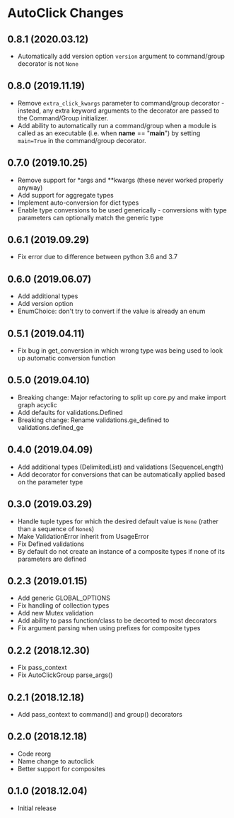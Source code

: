 # AutoClick Changes

## 0.8.1 (2020.03.12)

* Automatically add version option `version` argument to command/group decorator is not `None`

## 0.8.0 (2019.11.19)

* Remove `extra_click_kwargs` parameter to command/group decorator - instead, any extra keyword arguments to the decorator are passed to the Command/Group initializer.
* Add ability to automatically run a command/group when a module is called as an executable (i.e. when __name__ == "__main__") by setting `main=True` in the command/group decorator.

## 0.7.0 (2019.10.25)

* Remove support for *args and **kwargs (these never worked properly anyway)
* Add support for aggregate types
* Implement auto-conversion for dict types
* Enable type conversions to be used generically - conversions with type parameters can optionally match the generic type

## 0.6.1 (2019.09.29)

* Fix error due to difference between python 3.6 and 3.7

## 0.6.0 (2019.06.07)

* Add additional types
* Add version option
* EnumChoice: don't try to convert if the value is already an enum

## 0.5.1 (2019.04.11)

* Fix bug in get_conversion in which wrong type was being used to look up automatic conversion function

## 0.5.0 (2019.04.10)

* Breaking change: Major refactoring to split up core.py and make import graph acyclic
* Add defaults for validations.Defined
* Breaking change: Rename validations.ge_defined to validations.defined_ge

## 0.4.0 (2019.04.09)

* Add additional types (DelimitedList) and validations (SequenceLength)
* Add decorator for conversions that can be automatically applied based on the parameter type

## 0.3.0 (2019.03.29)

* Handle tuple types for which the desired default value is `None` (rather than a sequence of `None`s)
* Make ValidationError inherit from UsageError
* Fix Defined validations
* By default do not create an instance of a composite types if none of its parameters are defined

## 0.2.3 (2019.01.15)

* Add generic GLOBAL_OPTIONS
* Fix handling of collection types
* Add new Mutex validation
* Add ability to pass function/class to be decorted to most decorators
* Fix argument parsing when using prefixes for composite types

## 0.2.2 (2018.12.30)

* Fix pass_context
* Fix AutoClickGroup parse_args()

## 0.2.1 (2018.12.18)

* Add pass_context to command() and group() decorators

## 0.2.0 (2018.12.18)

* Code reorg
* Name change to autoclick
* Better support for composites

## 0.1.0 (2018.12.04)

* Initial release
